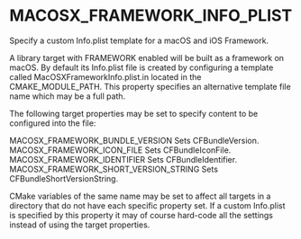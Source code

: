   

# MACOSX_FRAMEWORK_INFO_PLIST  
Specify a custom Info.plist template for a macOS and iOS Framework.  

A library target with FRAMEWORK enabled will be built as a
framework on macOS.  By default its Info.plist file is created by
configuring a template called MacOSXFrameworkInfo.plist.in located in the
CMAKE_MODULE_PATH.  This property specifies an alternative template
file name which may be a full path.  

The following target properties may be set to specify content to be
configured into the file:  


MACOSX_FRAMEWORK_BUNDLE_VERSION
Sets CFBundleVersion.
MACOSX_FRAMEWORK_ICON_FILE
Sets CFBundleIconFile.
MACOSX_FRAMEWORK_IDENTIFIER
Sets CFBundleIdentifier.
MACOSX_FRAMEWORK_SHORT_VERSION_STRING
Sets CFBundleShortVersionString.
  

CMake variables of the same name may be set to affect all targets in a
directory that do not have each specific property set.  If a custom
Info.plist is specified by this property it may of course hard-code
all the settings instead of using the target properties.  

